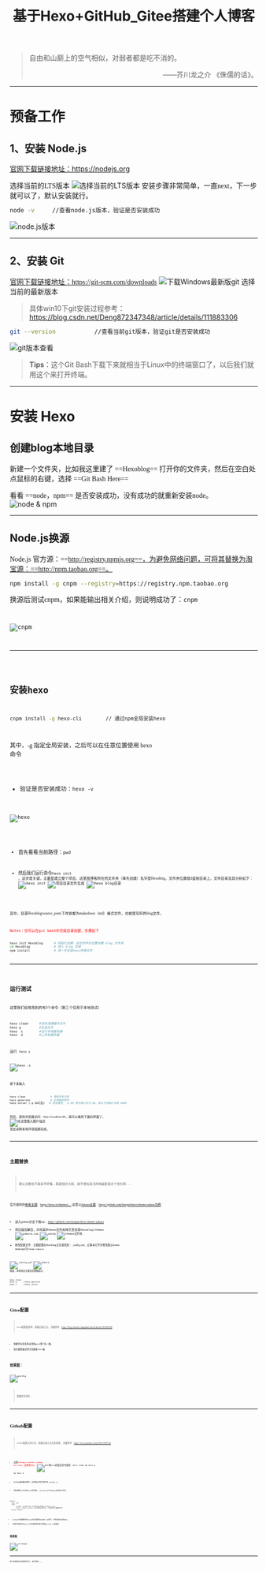 ﻿---
title: 基于Hexo+GitHub_Gitee搭建个人博客
tag: Hexo GitHub Gitee Blog
categories: PersonalBlog 
---

>自由和山巅上的空气相似，对弱者都是吃不消的。
    <p align="right">——芥川龙之介 《侏儒的话》。</p>

<hr>

# 预备工作
## 1、安装 Node.js
 [官网下载链接地址：](https://nodejs.org)https://nodejs.org

<font face="楷体" >选择当前的LTS版本</font>
![选择当前的LTS版本](https://img-blog.csdnimg.cn/20210111162259365.png?x-oss-process=image/watermark,type_ZmFuZ3poZW5naGVpdGk,shadow_10,text_aHR0cHM6Ly9ibG9nLmNzZG4ubmV0L3UwMTMwMTIzNjk=,size_16,color_FFFFFF,t_70#pic_center)
<font face="楷体" >安装步骤非常简单，一直next，下一步就可以了，默认安装就行。</font>

```bash
node -v		//查看node.js版本，验证是否安装成功
```
![node.js版本](https://img-blog.csdnimg.cn/2021011116350191.png#pic_center)
<hr>

## 2、安装 Git
<font face="楷体" > [官网下载链接地址：](https://git-scm.com/downloads)https://git-scm.com/downloads</font>
![下载Windows最新版git](https://img-blog.csdnimg.cn/20210111170302943.png?x-oss-process=image/watermark,type_ZmFuZ3poZW5naGVpdGk,shadow_10,text_aHR0cHM6Ly9ibG9nLmNzZG4ubmV0L3UwMTMwMTIzNjk=,size_16,color_FFFFFF,t_70#pic_center)
<font face="楷体" >选择当前的最新版本</font>
>具体win10下git安装过程参考：https://blog.csdn.net/Deng872347348/article/details/111883306

```bash
git --version			//查看当前git版本，验证git是否安装成功
```
![git版本查看](https://img-blog.csdnimg.cn/20210111171820594.png#pic_center)
>**Tips**：这个Git Bash下载下来就相当于Linux中的终端窗口了，以后我们就用这个来打开终端。

<hr>

# 安装 Hexo
## 创建blog本地目录
<font face="楷体" >新建一个文件夹，比如我这里建了 ==Hexoblog==
打开你的文件夹，然后在空白处点鼠标的右键，选择 ==Git Bash Here==</font>

<font face="楷体" >看看 ==node，npm== 是否安装成功，没有成功的就重新安装node。</font>
![node & npm](https://img-blog.csdnimg.cn/20210111190015814.png#pic_center)
<hr>

## Node.js换源

<font face="楷体" >Node.js 官方源：==http://registry.npmjs.org==，为避免网络问题，可将其替换为淘宝源：==http://npm.taobao.org==。</font>
```bash
npm install -g cnpm --registry=https://registry.npm.taobao.org
```

<font face="楷体" >换源后测试cnpm，如果能输出相关介绍，则说明成功了：<code>cnpm </font>

![cnpm](https://img-blog.csdnimg.cn/20210111191904445.png?x-oss-process=image/watermark,type_ZmFuZ3poZW5naGVpdGk,shadow_10,text_aHR0cHM6Ly9ibG9nLmNzZG4ubmV0L3UwMTMwMTIzNjk=,size_16,color_FFFFFF,t_70#pic_center)
<hr>

## 安装hexo

```bash
cnpm install -g hexo-cli		// 通过npm全局安装hexo
```
<font face="楷体" >其中，-g 指定全局安装，之后可以在任意位置使用 hexo 命令</font>

- <font face="楷体" >验证是否安装成功：<code>hexo -v </font>


![hexo](https://img-blog.csdnimg.cn/20210111192257365.png?x-oss-process=image/watermark,type_ZmFuZ3poZW5naGVpdGk,shadow_10,text_aHR0cHM6Ly9ibG9nLmNzZG4ubmV0L3UwMTMwMTIzNjk=,size_16,color_FFFFFF,t_70#pic_center)

 - <font face="楷体" >首先看看当前路径：<code>pwd </font> 

- <font face="楷体" >然后我们运行命令<code>hexo init </font>  <font face="楷体" >。这步是关键，主要是建立整个项目，这里我博客所在的文件夹（事先创建）名字是Hexoblog，文件夹位置是d盘根目录上。文件目录及其分析如下：</font> 
![hexo init](https://img-blog.csdnimg.cn/20210111193753849.png?x-oss-process=image/watermark,type_ZmFuZ3poZW5naGVpdGk,shadow_10,text_aHR0cHM6Ly9ibG9nLmNzZG4ubmV0L3UwMTMwMTIzNjk=,size_16,color_FFFFFF,t_70#pic_center)
![项目目录文件生成](https://img-blog.csdnimg.cn/20210111193832725.png?x-oss-process=image/watermark,type_ZmFuZ3poZW5naGVpdGk,shadow_10,text_aHR0cHM6Ly9ibG9nLmNzZG4ubmV0L3UwMTMwMTIzNjk=,size_16,color_FFFFFF,t_70#pic_center)
![hexo blog目录](https://img-blog.csdnimg.cn/20210111194639505.png?x-oss-process=image/watermark,type_ZmFuZ3poZW5naGVpdGk,shadow_10,text_aHR0cHM6Ly9ibG9nLmNzZG4ubmV0L3UwMTMwMTIzNjk=,size_16,color_FFFFFF,t_70#pic_center)

 <font face="楷体" >其中，目录Hexoblog\source\_posts下存放都为makedown（md）格式文件，也就是写好的blog文件。</font>

<font color="red">
Notes：也可以在git bash中完成目录创建，步骤如下</font>

```bash
hexo init Hexoblog      # 初始化创建，会在你所在位置创建 blog 文件夹
cd Hexoblog             # 进入 blog 目录
npm install         	# 进一步安装hexo所需文件
```

<hr>

## 运行测试

 <font face="楷体" >这里我们经常用到的有3个命令（第三个仅用于本地测试）</font> 

```bash
hexo clean 		#用来清理缓存文件
hexo g          #生成文件
hexo  s     	#运行本地服务器
hexo  d   		#上传到服务器
```
<font face="楷体" >运行</font> <code>hexo s

![hexo -s](https://img-blog.csdnimg.cn/20210111195441749.png#pic_center)

<font face="楷体" >接下来输入</font>

```bash
hexo clean                # 清除所有记录
hexo generate       	  # 生成静态网页
hexo server (-p 80可选)   # 启动服务, -p 80 表示端口号为 80，默认不加端口号是 4000
```

<font face="楷体">然后，使用浏览器访问：http://localhost:80，就可以看到下面的界面了。</font>
![在这里插入图片描述](https://img-blog.csdnimg.cn/20210111195514688.png?x-oss-process=image/watermark,type_ZmFuZ3poZW5naGVpdGk,shadow_10,text_aHR0cHM6Ly9ibG9nLmNzZG4ubmV0L3UwMTMwMTIzNjk=,size_16,color_FFFFFF,t_70#pic_center)
<font face="楷体" >至此说明本地环境搭建完成。</font> 

<hr>

## 主题替换
> 默认主题也不是说不好看，就是怕烂大街，谁不想在自己的地盘彰显点个性化呢...

<font face="楷体" >官方提供的[参考主题](https://hexo.io/themes/)：https://hexo.io/themes/， 这里以[Sakura主题](https://github.com/honjun/hexo-theme-sakura)：https://github.com/honjun/hexo-theme-sakura为例</font> 

- <font face="楷体" >进入github点击下载zip：https://github.com/honjun/hexo-theme-sakura</font>
- <font face="楷体" >将压缩包解压，并将其中theme文件夹拷贝至目录<code>Hexoblog/themes</font>
![sakura.zip](https://img-blog.csdnimg.cn/2021011120263117.jpg#pic_center)
![unzip](https://img-blog.csdnimg.cn/20210111202701105.jpg#pic_center)
![themes文件夹](https://img-blog.csdnimg.cn/20210111202725353.jpg#pic_center)
- <font face="楷体" >修改配置文件：主题配置在Hexoblog主目录找到：_config.yml，记事本打开并修改默认theme: landscape为<code>theme:sakura</font>

![_config.yml](https://img-blog.csdnimg.cn/20210111203315140.jpg?x-oss-process=image/watermark,type_ZmFuZ3poZW5naGVpdGk,shadow_10,text_aHR0cHM6Ly9ibG9nLmNzZG4ubmV0L3UwMTMwMTIzNjk=,size_16,color_FFFFFF,t_70#pic_center)
![Sakura](https://img-blog.csdnimg.cn/20210111203332435.jpg#pic_center)
 <font face="楷体" >接着，本地测试主题是否替换成功<font/>
 
```bash
hexo clean
hexo g		//hexo generate
hexo s		//hexo server
```
<hr>

# Gitee配置
>Gitee配置很简单，简要记录几点。
>详细参考：https://blog.csdn.net/cungudafa/article/details/104260494

- 新建的仓库名称必须和gitee用户名一致。
- 每次都需要记得手动更新Gitee端

## 效果图：
![giteeblog](https://img-blog.csdnimg.cn/20210111215112437.png?x-oss-process=image/watermark,type_ZmFuZ3poZW5naGVpdGk,shadow_10,text_aHR0cHM6Ly9ibG9nLmNzZG4ubmV0L3UwMTMwMTIzNjk=,size_16,color_FFFFFF,t_70#pic_center)

> 蛮酷的有没有...
<hr>

# Github配置
>Github配置大同小异，简要记录几点注意事项。
>详细参考：https://www.jianshu.com/p/f9b213097c42

- 出现<font color="red"  face="楷体">nothing to commit, working tree clean，且网页404。</font>
![404](https://img-blog.csdnimg.cn/20210111212745820.png?x-oss-process=image/watermark,type_ZmFuZ3poZW5naGVpdGk,shadow_10,text_aHR0cHM6Ly9ibG9nLmNzZG4ubmV0L3UwMTMwMTIzNjk=,size_16,color_FFFFFF,t_70#pic_center)
  则hexo的提交命令使用：<code>hexo clean && hexo g && hexo d

- GitHub新建仓库时，仓库名必须为用户名<code>.github.io
- 同时部署GitHub和Gitee的时候，_config_yml中deploy部分如下所示：

```bash
deploy:
  type: git
  repo: 
        github: git@github.com:用户名/用户名.github.io.git
        gitee: https://gitee.com/用户名/用户名  //因为开启了强制HTTPS
  branch: master
```
- GitHub中新建的仓库code中必须要有README.md文件，不然还是会出现404。
- 内容只有放在在master分支里面的内容才能用github.io查看到

## 效果图
![githubpage](https://img-blog.csdnimg.cn/20210111215219759.png?x-oss-process=image/watermark,type_ZmFuZ3poZW5naGVpdGk,shadow_10,text_aHR0cHM6Ly9ibG9nLmNzZG4ubmV0L3UwMTMwMTIzNjk=,size_16,color_FFFFFF,t_70#pic_center)
<hr>
接下来就是自由发挥的空间了，未完待续。。。
